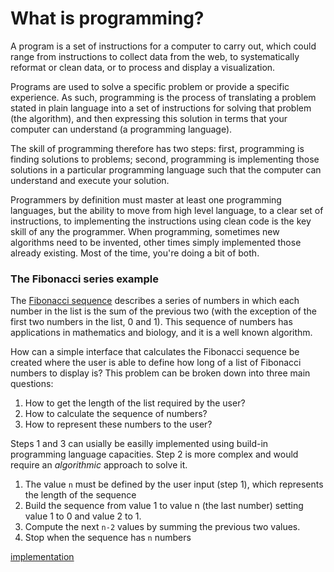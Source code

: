 # What is programming? 

A program is a set of instructions for a computer to carry out, which could range from
instructions to collect data from the web, to systematically reformat or clean data, or to process and display a 
visualization. 

Programs are used to solve a specific problem or provide a specific experience. As such, programming is 
the process of translating a problem stated in plain language into a set of instructions for solving 
that problem (the algorithm), and then expressing this solution in terms that your computer 
can understand (a programming language). 

The skill of programming therefore has two steps: first, programming is finding solutions to problems; 
second, programming is implementing those solutions in a particular programming language such that the 
computer can understand and execute your solution.

Programmers by definition must master at least one programming languages, 
but the ability to move from high level language, to a clear set of instructions, 
to implementing the instructions using clean code is the key skill of any the programmer.
When programming, 
sometimes new algorithms need to be invented, other times simply implemented those already existing. 
Most of the time, you're doing a bit of both.


### The Fibonacci series example

The [Fibonacci sequence](https://en.wikipedia.org/wiki/Fibonacci_number) 
describes a series of numbers in which each number in the list is the sum of the previous two 
(with the exception of the first two numbers in the list, 0 and 1). 
This sequence of numbers has applications in mathematics and biology, 
and it is a well known algorithm.

How can a simple interface that calculates the Fibonacci sequence be created where the user 
is able to define how long of a list of Fibonacci numbers to display is?
This problem can be broken down into three main questions: 

  1. How to get the length of the list required by the user?
  2. How to calculate the sequence of numbers?
  3. How to represent these numbers to the user?
 
 Steps 1 and 3 can usially be easilly implemented using build-in programming language capacities. 
 Step 2 is more complex and would require an *algorithmic* approach to solve it. 
   1. The value `n` must be defined by the user input (step 1), which represents the length of the sequence
   2. Build the sequence from value 1 to value n (the last number) setting value 1 to 0 and value 2 to 1.
   3. Compute the next `n-2` values by summing the previous two values.
   4. Stop when the sequence has `n` numbers
 
 [implementation](fibonacci.md)
